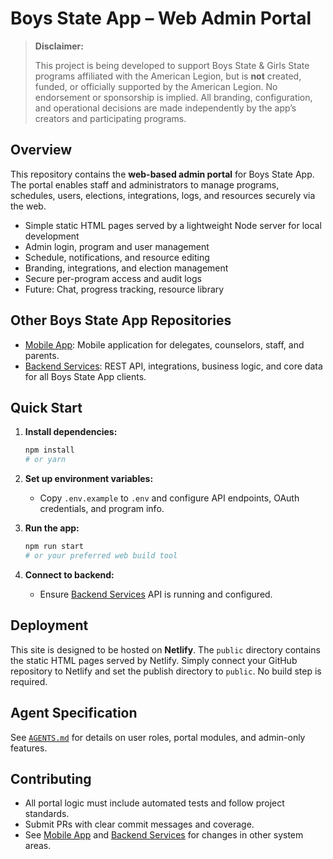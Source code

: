 # Boys State App – Web Admin Portal

> **Disclaimer:**
>
> This project is being developed to support Boys State & Girls State programs affiliated with the American Legion, but is **not** created, funded, or officially supported by the American Legion. No endorsement or sponsorship is implied. All branding, configuration, and operational decisions are made independently by the app’s creators and participating programs.

## Overview

This repository contains the **web-based admin portal** for Boys State App. The portal enables staff and administrators to manage programs, schedules, users, elections, integrations, logs, and resources securely via the web.

* Simple static HTML pages served by a lightweight Node server for local development
* Admin login, program and user management
* Schedule, notifications, and resource editing
* Branding, integrations, and election management
* Secure per-program access and audit logs
* Future: Chat, progress tracking, resource library

## Other Boys State App Repositories

* [Mobile App](https://github.com/yourorg/boysstate-mobile): Mobile application for delegates, counselors, staff, and parents.
* [Backend Services](https://github.com/yourorg/boysstate-backend): REST API, integrations, business logic, and core data for all Boys State App clients.

## Quick Start

1. **Install dependencies:**

   ```bash
   npm install
   # or yarn
   ```
2. **Set up environment variables:**

   * Copy `.env.example` to `.env` and configure API endpoints, OAuth credentials, and program info.
3. **Run the app:**

   ```bash
   npm run start
   # or your preferred web build tool
   ```
4. **Connect to backend:**

   * Ensure [Backend Services](https://github.com/yourorg/boysstate-backend) API is running and configured.

## Deployment

This site is designed to be hosted on **Netlify**. The `public` directory contains
the static HTML pages served by Netlify. Simply connect your GitHub repository to
Netlify and set the publish directory to `public`. No build step is required.

## Agent Specification

See [`AGENTS.md`](./AGENTS.md) for details on user roles, portal modules, and admin-only features.

## Contributing

* All portal logic must include automated tests and follow project standards.
* Submit PRs with clear commit messages and coverage.
* See [Mobile App](https://github.com/yourorg/boysstate-mobile) and [Backend Services](https://github.com/yourorg/boysstate-backend) for changes in other system areas.
